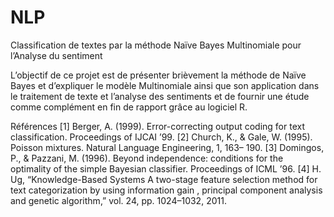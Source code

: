 # NLP
Classification de textes par la  méthode Naïve Bayes  Multinomiale pour l’Analyse  du sentiment

L’objectif de ce projet est de présenter brièvement la méthode de Naïve Bayes et 
d’expliquer le modèle Multinomiale ainsi que son application dans le traitement de texte
et l’analyse des sentiments et de fournir une étude comme complément en fin de rapport 
grâce au logiciel R.

Références
[1] Berger, A. (1999). Error-correcting output coding for text classification. Proceedings 
of IJCAI ’99.
[2] Church, K., & Gale, W. (1995). Poisson mixtures. Natural Language Engineering, 1, 163–
190.
[3] Domingos, P., & Pazzani, M. (1996). Beyond independence: conditions for the 
optimality of the simple Bayesian classifier. Proceedings of ICML ’96.
[4] H. Ug, “Knowledge-Based Systems A two-stage feature selection method for text 
categorization by using information gain , principal component analysis and genetic 
algorithm,” vol. 24, pp. 1024–1032, 2011. 

